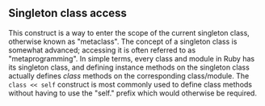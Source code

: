 ## Singleton class access

This construct is a way to enter the scope of the current singleton class, otherwise known as "metaclass". The concept of a singleton class is somewhat advanced; accessing it is often referred to as "metaprogramming". In simple terms, every class and module in Ruby has its singleton class, and defining instance methods on the singleton class actually defines *class* methods on the corresponding class/module. The `class << self` construct is most commonly used to define class methods without having to use the "self." prefix which would otherwise be required.
